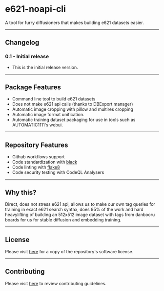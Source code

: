 # e621-noapi-cli

A tool for furry diffusioners that makes building e621 datasets easier.

-------------------

## Changelog

### 0.1 - Initial release

- This is the initial release version.

-------------------

## Package Features

- Command line tool to build e621 datasets
- Does not make e621 api calls (thanks to DBExport manager)
- Automatic image cropping with pillow and multires cropping
- Automatic image format unification.
- Automatic training dataset packaging for use in tools such as AUTOMATIC1111's webui.

-------------------

## Repository Features

- Github workflows support
- Code standardization with [black](https://github.com/psf/black)
- Code linting with [flake8](https://github.com/PyCQA/flake8)
- Code security testing with CodeQL Analysers

-------------------

## Why this?

Direct, does not stress e621 api, allows us to make our own tag queries for training in exact e621 search syntax, does 95% of the work and hard heavylifting of building an 512x512 image dataset with tags from danbooru boards for us for stable diffusion and embedding training.

-------------------

## License

Please visit [here](./LICENSE.md) for a copy of the repository's software license. 

-------------------

## Contributing

Please visit [here](./CONTRIBUTING.md) to review contributing guidelines.
